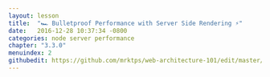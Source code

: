 ```yaml
---
layout: lesson
title:  "🏎 Bulletproof Performance with Server Side Rendering ⚡️"
date:   2016-12-28 10:37:34 -0800
categories: node server performance 
chapter: "3.3.0"
menuindex: 2
githubedit: https://github.com/mrktps/web-architecture-101/edit/master/_unit_3/bulletproof-performance-with-server-side-rendering.markdown
---
```




